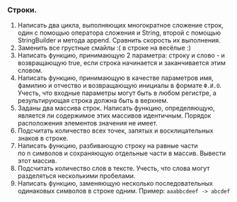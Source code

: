 ### Строки.

1. Написать два цикла, выполняющих многократное сложение строк, один с
помощью оператора сложения и String, второй с помощью StringBuilder и метода append.
Сравнить скорость их выполнения.
2. Заменить все грустные смайлы :( в строке на весёлые :)
3. Написать функцию, принимающую 2 параметра: строку и слово - и
возвращающую true, если строка начинается и заканчивается этим словом.
4. Написать функцию, принимающую в качестве параметров имя, фамилию и
отчество и возвращающую инициалы в формате `Ф.И.О`.
Учесть, что входные параметры могут быть в любом регистре,
а результирующая строка должна быть в верхнем.
5. Заданы два массива строк. Написать функцию, определяющую, является ли
содержимое этих массивов идентичным. Порядок расположения элементов значения не имеет.
6. Подсчитать количество всех точек, запятых и восклицательных знаков в
строке.
7. Написать функцию, разбивающую строку на равные части по n символов и
сохраняющую отдельные части в массив. Вывести этот массив.
8. Подсчитать количество слов в тексте. Учесть, что слова могут разделяться
несколькими пробелами.
9. Написать функцию, заменяющую несколько последовательных
одинаковых символов в строке одним. Пример: `aaabbcdeef -> abcdef`